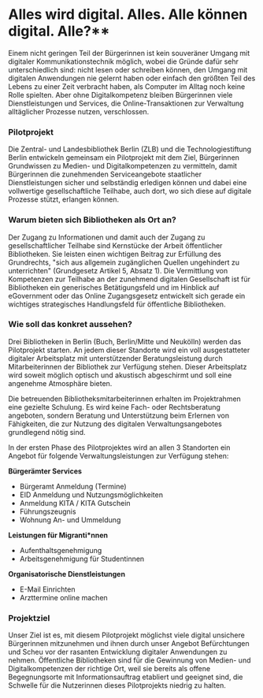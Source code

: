 # Alles wird digital. Alles. Alle können digital. Alle?**

Einem nicht geringen Teil der Bürgerinnen ist kein souveräner Umgang mit digitaler Kommunikationstechnik möglich, wobei die Gründe dafür sehr unterschiedlich sind: nicht lesen oder schreiben können, den Umgang mit digitalen Anwendungen nie gelernt haben oder einfach den größten Teil des Lebens zu einer Zeit verbracht haben, als Computer im Alltag noch keine Rolle spielten. Aber ohne Digitalkompetenz bleiben Bürgerinnen viele Dienstleistungen und Services, die Online-Transaktionen zur Verwaltung alltäglicher Prozesse nutzen, verschlossen.

### **Pilotprojekt**

Die Zentral- und Landesbibliothek Berlin (ZLB) und die Technologiestiftung Berlin entwickeln gemeinsam ein Pilotprojekt mit dem Ziel, Bürgerinnen Grundwissen zu Medien- und Digitalkompetenzen zu vermitteln, damit Bürgerinnen die zunehmenden Serviceangebote staatlicher Dienstleistungen sicher und selbständig erledigen können und dabei eine vollwertige gesellschaftliche Teilhabe, auch dort, wo sich diese auf digitale Prozesse stützt, erlangen können.

### **Warum bieten sich Bibliotheken als Ort an?**

Der Zugang zu Informationen und damit auch der Zugang zu gesellschaftlicher Teilhabe sind Kernstücke der Arbeit öffentlicher Bibliotheken. Sie leisten einen wichtigen Beitrag zur Erfüllung des Grundrechts, "sich aus allgemein zugänglichen Quellen ungehindert zu unterrichten" (Grundgesetz Artikel 5, Absatz 1). Die Vermittlung von Kompetenzen zur Teilhabe an der zunehmend digitalen Gesellschaft ist für Bibliotheken ein generisches Betätigungsfeld und im Hinblick auf eGovernment oder das Online Zugangsgesetz entwickelt sich gerade ein wichtiges strategisches Handlungsfeld für öffentliche Bibliotheken.

### **Wie soll das konkret aussehen?**

Drei Bibliotheken in Berlin (Buch, Berlin/Mitte und Neukölln) werden das Pilotprojekt starten. An jedem dieser Standorte wird ein voll ausgestatteter digitaler Arbeitsplatz mit unterstützender Beratungsleistung durch Mitarbeiterinnen der Bibliothek zur Verfügung stehen. Dieser Arbeitsplatz wird soweit möglich optisch und akustisch abgeschirmt und soll eine angenehme Atmosphäre bieten.

Die betreuenden Bibliotheksmitarbeiterinnen erhalten im Projektrahmen eine gezielte Schulung. Es wird keine Fach- oder Rechtsberatung angeboten, sondern Beratung und Unterstützung beim Erlernen von Fähigkeiten, die zur Nutzung des digitalen Verwaltungsangebotes grundlegend nötig sind.

In der ersten Phase des Pilotprojektes wird an allen 3 Standorten ein Angebot für folgende Verwaltungsleistungen zur Verfügung stehen:

**Bürgerämter Services**

- Bürgeramt Anmeldung (Termine)
- EID Anmeldung und Nutzungsmöglichkeiten
- Anmeldung KITA / KITA Gutschein
- Führungszeugnis
- Wohnung An- und Ummeldung

**Leistungen für Migranti*nnen**

- Aufenthaltsgenehmigung
- Arbeitsgenehmigung für Studentinnen

**Organisatorische Dienstleistungen**

- E-Mail Einrichten
- Arzttermine online machen

### **Projektziel**

Unser Ziel ist es, mit diesem Pilotprojekt möglichst viele digital unsichere Bürgerinnen mitzunehmen und ihnen durch unser Angebot Befürchtungen und Scheu vor der rasanten Entwicklung digitaler Anwendungen zu nehmen. Öffentliche Bibliotheken sind für die Gewinnung von Medien- und Digitalkompetenzen der richtige Ort, weil sie bereits als offene Begegnungsorte mit Informationsauftrag etabliert und geeignet sind, die Schwelle für die Nutzerinnen dieses Pilotprojekts niedrig zu halten.